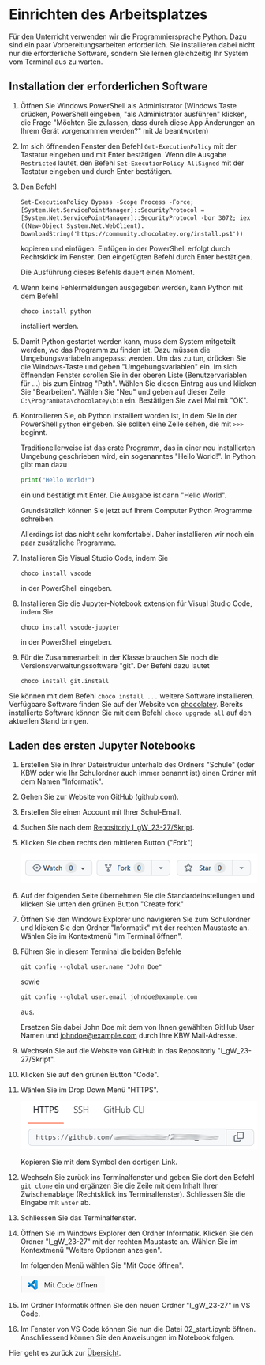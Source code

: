 # Einrichten des Arbeitsplatzes

Für den Unterricht verwenden wir die Programmiersprache Python. Dazu
sind ein paar Vorbereitungsarbeiten erforderlich. Sie installieren dabei
nicht nur die erforderliche Software, sondern Sie lernen gleichzeitig
Ihr System vom Terminal aus zu warten.

## Installation der erforderlichen Software

1. Öffnen Sie Windows PowerShell als Administrator (Windows Taste
   drücken, PowerShell eingeben, "als Administrator ausführen" klicken,
   die Frage "Möchten Sie zulassen, dass durch diese App Änderungen an
   Ihrem Gerät vorgenommen werden?" mit Ja beantworten)
2. Im sich öffnenden Fenster den Befehl `Get-ExecutionPolicy` mit der
   Tastatur eingeben und mit Enter bestätigen.
   Wenn die Ausgabe `Restricted` lautet, den Befehl `Set-ExecutionPolicy
   AllSigned` mit der Tastatur eingeben und durch Enter bestätigen.
3. Den Befehl

   ```
   Set-ExecutionPolicy Bypass -Scope Process -Force; [System.Net.ServicePointManager]::SecurityProtocol = [System.Net.ServicePointManager]::SecurityProtocol -bor 3072; iex ((New-Object System.Net.WebClient). DownloadString('https://community.chocolatey.org/install.ps1'))
   ```

  
   kopieren und einfügen. Einfügen in der PowerShell erfolgt durch
   Rechtsklick im Fenster. Den eingefügten Befehl durch Enter
   bestätigen.
   
   Die Ausführung dieses Befehls dauert einen Moment.
4. Wenn keine Fehlermeldungen ausgegeben werden, kann Python mit dem
   Befehl
   ```
   choco install python
   ```
   installiert werden.
5. Damit Python gestartet werden kann, muss dem System mitgeteilt
   werden, wo das Programm zu finden ist. Dazu müssen die
   Umgebungsvariabeln angepasst werden. Um das zu tun, drücken Sie die
   Windows-Taste und geben "Umgebungsvariablen" ein. Im sich öffnenden
   Fenster scrollen Sie in der oberen Liste (Benutzervariablen für ...)
   bis zum Eintrag "Path". Wählen Sie diesen Eintrag aus und klicken Sie
   "Bearbeiten". Wählen Sie "Neu" und geben auf dieser Zeile
   `C:\ProgramData\chocolatey\bin` ein. Bestätigen Sie zwei Mal mit
   "OK".
6. Kontrollieren Sie, ob Python installiert worden ist, in dem Sie in
   der PowerShell `python` eingeben. Sie sollten eine Zeile sehen, die
   mit `>>>` beginnt.

   Traditionellerweise ist das erste Programm, das in einer neu
   installierten Umgebung geschrieben wird, ein sogenanntes "Hello
   World!". In Python gibt man dazu
   ```python
   print("Hello World!")
   ```
   ein und
   bestätigt mit Enter. Die Ausgabe ist dann "Hello World".

   Grundsätzlich können Sie jetzt auf Ihrem Computer Python Programme
   schreiben.
   
   Allerdings ist das nicht sehr komfortabel. Daher installieren wir
   noch ein paar zusätzliche Programme.

7. Installieren Sie Visual Studio Code, indem Sie
   ```
   choco install vscode
   ```
   in der PowerShell eingeben.

8.  Installieren Sie die Jupyter-Notebook extension für Visual Studio
    Code, indem Sie
    ```
    choco install vscode-jupyter
    ```
    in der PowerShell
    eingeben.

9.  Für die Zusammenarbeit in der Klasse brauchen Sie noch die
    Versionsverwaltungssoftware "git". Der Befehl dazu lautet
    ```
    choco install git.install
    ```
   
Sie können mit dem Befehl `choco install ...` weitere Software
installieren. Verfügbare Software finden Sie auf der Website von
[chocolatey](https://chocolatey.org/). Bereits installierte Software
können Sie mit dem Befehl `choco upgrade all` auf den aktuellen Stand
bringen.

## Laden des ersten Jupyter Notebooks

1. Erstellen Sie in Ihrer Dateistruktur unterhalb des Ordners "Schule"
   (oder KBW oder wie Ihr Schulordner auch immer benannt ist) einen
   Ordner mit dem Namen "Informatik".

2. Gehen Sie zur Website von GitHub (github.com).
3. Erstellen Sie einen Account mit Ihrer Schul-Email.
4. Suchen Sie nach dem [Repositoriy I_gW_23-27/Skript](https://github.com/I-gW-23-27/Skript).
5. Klicken Sie oben rechts den mittleren Button ("Fork")
   
   ![Fork](../images/fork.png)

6. Auf der folgenden Seite übernehmen Sie die Standardeinstellungen und
   klicken Sie unten den grünen Button "Create fork"
7. Öffnen Sie den Windows Explorer und navigieren Sie zum Schulordner
   und klicken Sie den Ordner "Informatik" mit der rechten Maustaste an.
   Wählen Sie im Kontextmenü "Im Terminal öffnen".

8. Führen Sie in diesem Terminal die beiden Befehle
   ```git
   git config --global user.name "John Doe"
   ```
   sowie
   ```
   git config --global user.email johndoe@example.com
   ```
   aus.

   Ersetzen Sie dabei John Doe mit dem von Ihnen gewählten GitHub User
   Namen und johndoe@example.com durch Ihre KBW Mail-Adresse.

1.  Wechseln Sie auf die Website von GitHub in das Repositoriy "I_gW_23-27/Skript".
2.   Klicken Sie auf den grünen Button "Code".
3.  Wählen Sie im Drop Down Menü "HTTPS".

    ![GitHub Clone](../images/GitHub_HTTPS.png)

    Kopieren Sie mit dem Symbol den dortigen Link.
4.  Wechseln Sie zurück ins Terminalfenster und geben Sie dort den
    Befehl `git clone` ein und ergänzen Sie
    die Zeile mit dem Inhalt Ihrer Zwischenablage (Rechtsklick ins Terminalfenster). Schliessen
    Sie die Eingabe mit `Enter` ab.
5.  Schliessen Sie das Terminalfenster.
6.  Öffnen Sie im Windows Explorer den Ordner Informatik. Klicken Sie
    den Ordner "I_gW_23-27" mit der rechten Maustaste an.
    Wählen Sie im Kontextmenü "Weitere Optionen anzeigen".
   
    Im folgenden Menü wählen Sie "Mit Code öffnen".

    ![VSCode](../images/VSCode.png)


15. Im Ordner Informatik öffnen Sie den neuen Ordner "I_gW_23-27" in VS Code.
16. Im Fenster von VS Code können Sie nun die Datei 02_start.ipynb
    öffnen. Anschliessend können Sie den Anweisungen im Notebook folgen.


Hier geht es zurück zur [Übersicht](../index.md).

